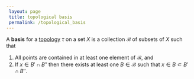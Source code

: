 ```yaml
---
 layout: page
 title: topological basis
 permalink: /topological_basis
---
```


A **basis** for a [topology](https://defsmath.github.io/DefsMath/topological_space) $\tau$ on a set $X$ is a collection $\mathcal B$ of subsets of $X$ such that 
1. All points are contained in at least one element of $\mathcal B$, and
2. If $x\in B'\cap B''$ then there exists at least one $B\in \mathcal B$ such that $x\in B \subset B'\cap B''$. 
